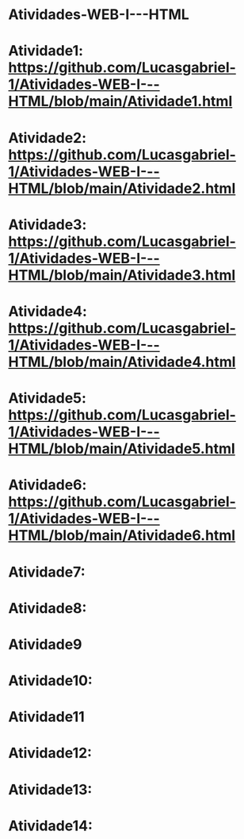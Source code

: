 # Atividades-WEB-I---HTML


# Atividade1: https://github.com/Lucasgabriel-1/Atividades-WEB-I---HTML/blob/main/Atividade1.html
# Atividade2: https://github.com/Lucasgabriel-1/Atividades-WEB-I---HTML/blob/main/Atividade2.html
# Atividade3: https://github.com/Lucasgabriel-1/Atividades-WEB-I---HTML/blob/main/Atividade3.html
# Atividade4: https://github.com/Lucasgabriel-1/Atividades-WEB-I---HTML/blob/main/Atividade4.html
# Atividade5: https://github.com/Lucasgabriel-1/Atividades-WEB-I---HTML/blob/main/Atividade5.html
# Atividade6: https://github.com/Lucasgabriel-1/Atividades-WEB-I---HTML/blob/main/Atividade6.html
# Atividade7:
# Atividade8:
# Atividade9
# Atividade10:
# Atividade11
# Atividade12:
# Atividade13:
# Atividade14:
